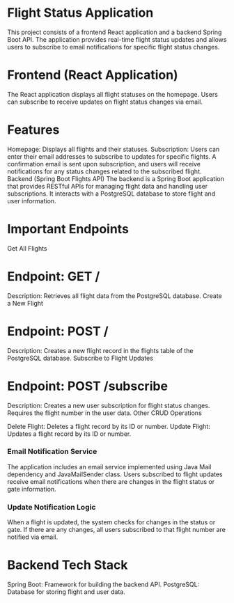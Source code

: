 # Flight Status Application
This project consists of a frontend React application and a backend Spring Boot API. The application provides real-time flight status updates and allows users to subscribe to email notifications for specific flight status changes.

# Frontend (React Application)  
The React application displays all flight statuses on the homepage. Users can subscribe to receive updates on flight status changes via email.

# Features
Homepage: Displays all flights and their statuses.
Subscription: Users can enter their email addresses to subscribe to updates for specific flights. A confirmation email is sent upon subscription, and users will receive notifications for any status changes related to the subscribed flight.
Backend (Spring Boot Flights API)
The backend is a Spring Boot application that provides RESTful APIs for managing flight data and handling user subscriptions. It interacts with a PostgreSQL database to store flight and user information.

# Important Endpoints
Get All Flights

# Endpoint: GET /
Description: Retrieves all flight data from the PostgreSQL database.
Create a New Flight

# Endpoint: POST /
Description: Creates a new flight record in the flights table of the PostgreSQL database.
Subscribe to Flight Updates

# Endpoint: POST /subscribe
Description: Creates a new user subscription for flight status changes. Requires the flight number in the user data.
Other CRUD Operations

Delete Flight: Deletes a flight record by its ID or number.
Update Flight: Updates a flight record by its ID or number.
### Email Notification Service
The application includes an email service implemented using Java Mail dependency and JavaMailSender class. Users subscribed to flight updates receive email notifications when there are changes in the flight status or gate information.

### Update Notification Logic
When a flight is updated, the system checks for changes in the status or gate. If there are any changes, all users subscribed to that flight number are notified via email.

# Backend Tech Stack
Spring Boot: Framework for building the backend API.
PostgreSQL: Database for storing flight and user data.
